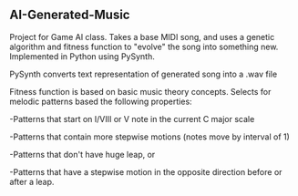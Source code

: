## AI-Generated-Music
Project for Game AI class. 
Takes a base MIDI song, and uses a genetic algorithm and fitness function to "evolve" the song into something new. 
Implemented in Python using PySynth.

PySynth converts text representation of generated song into a .wav file

Fitness function is based on basic music theory concepts. 
Selects for melodic patterns based the following properties:

-Patterns that start on I/VIII or V note in the current C major scale

-Patterns that contain more stepwise motions (notes move by interval of 1)

-Patterns that don't have huge leap, or

-Patterns that have a stepwise motion in the opposite direction before or after a leap. 
